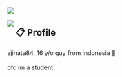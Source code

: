 <img src="https://i.imgur.com/kfEBvSm.png"/>

<a href="https://discord.com/users/183480523371315201"><img align="left" src="https://lanyard-profile-readme.vercel.app/api/183480523371315201?bg=23283d&borderRadius=8px&hideDiscrim=true"/></a>


## 📋 Profile

ajinata84, 16 y/o guy from indonesia 🍜 <br/><br/>ofc im a student
